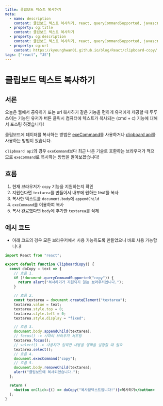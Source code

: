 ```yaml
---
title: 클립보드 텍스트 복사하기
meta:
  - name: description
    content: 클립보드 텍스트 복사하기, react, queryCommandSupported, javascript, react16, react hook, 리엑트, 프론트엔드, 웹, web, javascript copy to clipboard
  - property: og:title
    content: 클립보드 텍스트 복사하기
  - property: og:description
    content: 클립보드 텍스트 복사하기, react, queryCommandSupported, javascript, react16, react hook, 리엑트, 프론트엔드, 웹, web, javascript copy to clipboard
  - property: og:url
    content: https://kyounghwan01.github.io/blog/React/clipboard-copy/
tags: ["react", "JS"]
---
```


# 클립보드 텍스트 복사하기

## 서론

오늘은 웹에서 공유하기 또는 url 복사하기 같은 기능을 편하게 유저에게 제공할 때 두루 쓰이는 기능인 유저가 버튼 클릭시 컴퓨터에 텍스트가 복사되는 (cmd + c) 기능에 대해서 포스팅 하겠습니다!

클립보드에 데이터를 복사하는 방법은 [exeCommand](https://developer.mozilla.org/en-US/docs/Web/API/Document/execCommand)를 사용하거나 [clipboard api](https://developer.mozilla.org/en-US/docs/Web/API/Clipboard_API)를 사용하는 방법이 있습니다.

`clipboard api`의 경우 `exeCommand`보다 최근 나온 기술로 호환하는 브라우저가 적으므로 `exeCommand`로 복사하는 방법을 알아보겠습니다!

## 흐름

1. 현재 브라우저가 `copy` 기능을 지원하는지 확인
2. 지원한다면 `textarea`를 만들어서 내부에 원하는 text를 복사
3. 복사한 텍스트를 `document.body`에 `appendChild`
4. `exeCommand`를 이용하여 복사
5. 복사 완료했다면 `body`에 추가한 `textarea`를 삭제

## 예시 코드

- 아래 코드의 경우 모든 브라우저에서 사용 가능하도록 만들었으니 바로 사용 가능합니다!

```jsx
import React from "react";

export default function ClipboardCopy() {
  const doCopy = text => {
    // 흐름 1.
    if (!document.queryCommandSupported("copy")) {
      return alert("복사하기가 지원되지 않는 브라우저입니다.");
    }

    // 흐름 2.
    const textarea = document.createElement("textarea");
    textarea.value = text;
    textarea.style.top = 0;
    textarea.style.left = 0;
    textarea.style.display = "fixed";

    // 흐름 3.
    document.body.appendChild(textarea);
    // focus() -> 사파리 브라우저 서포팅
    textarea.focus();
    // select() -> 사용자가 입력한 내용을 영역을 설정할 때 필요
    textarea.select();
    // 흐름 4.
    document.execCommand("copy");
    // 흐름 5.
    document.body.removeChild(textarea);
    alert("클립보드에 복사되었습니다.");
  };

  return (
    <button onClick={() => doCopy("복사할텍스트입니다!")}>복사하기</button>
  );
}
```

<TagLinks />

<Comment />
